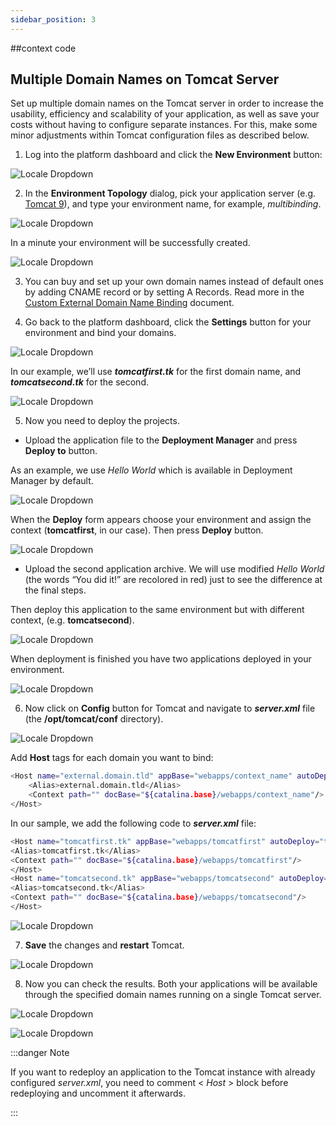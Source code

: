 ```yaml
---
sidebar_position: 3
---
```


##context code

## Multiple Domain Names on Tomcat Server

Set up multiple domain names on the Tomcat server in order to increase the usability, efficiency and scalability of your application, as well as save your costs without having to configure separate instances. For this, make some minor adjustments within Tomcat configuration files as described below.

1. Log into the platform dashboard and click the **New Environment** button:

<div style={{
    display:'flex',
    justifyContent: 'center',
    margin: '0 0 1rem 0'
}}>

![Locale Dropdown](./img/MultipleDomainForTomcat/01-paas-main-buttons.png)

</div>

2. In the **Environment Topology** dialog, pick your application server (e.g. [Tomcat 9](https://cloudmydc.com/)), and type your environment name, for example, _multibinding_.

<div style={{
    display:'flex',
    justifyContent: 'center',
    margin: '0 0 1rem 0'
}}>

![Locale Dropdown](./img/MultipleDomainForTomcat/02-topology-wizard.png)

</div>

In a minute your environment will be successfully created.

<div style={{
    display:'flex',
    justifyContent: 'center',
    margin: '0 0 1rem 0'
}}>

![Locale Dropdown](./img/MultipleDomainForTomcat/03-new-tomcat-environment.png)

</div>

3. You can buy and set up your own domain names instead of default ones by adding CNAME record or by setting A Records. Read more in the [Custom External Domain Name Binding](https://cloudmydc.com/) document.

4. Go back to the platform dashboard, click the **Settings** button for your environment and bind your domains.

<div style={{
    display:'flex',
    justifyContent: 'center',
    margin: '0 0 1rem 0'
}}>

![Locale Dropdown](./img/MultipleDomainForTomcat/04-environment-settings-button.png)

</div>

In our example, we’ll use **_tomcatfirst.tk_** for the first domain name, and **_tomcatsecond.tk_** for the second.

<div style={{
    display:'flex',
    justifyContent: 'center',
    margin: '0 0 1rem 0'
}}>

![Locale Dropdown](./img/MultipleDomainForTomcat/05-bind-custom-domain.png)

</div>

5. Now you need to deploy the projects.

- Upload the application file to the **Deployment Manager** and press **Deploy to** button.

As an example, we use _Hello World_ which is available in Deployment Manager by default.

<div style={{
    display:'flex',
    justifyContent: 'center',
    margin: '0 0 1rem 0'
}}>

![Locale Dropdown](./img/MultipleDomainForTomcat/06-application-deployment.png)

</div>

When the **Deploy** form appears choose your environment and assign the context (**tomcatfirst**, in our case). Then press **Deploy** button.

<div style={{
    display:'flex',
    justifyContent: 'center',
    margin: '0 0 1rem 0'
}}>

![Locale Dropdown](./img/MultipleDomainForTomcat/07-deploy-dialog.png)

</div>

- Upload the second application archive. We will use modified _Hello World_ (the words “You did it!” are recolored in red) just to see the difference at the final steps.

Then deploy this application to the same environment but with different context, (e.g. **tomcatsecond**).

<div style={{
    display:'flex',
    justifyContent: 'center',
    margin: '0 0 1rem 0'
}}>

![Locale Dropdown](./img/MultipleDomainForTomcat/08-deploy-second-app.png)

</div>

When deployment is finished you have two applications deployed in your environment.

<div style={{
    display:'flex',
    justifyContent: 'center',
    margin: '0 0 1rem 0'
}}>

![Locale Dropdown](./img/MultipleDomainForTomcat/09-environment-with-two-apps-deployed.png)

</div>

6. Now click on **Сonfig** button for Tomcat and navigate to **_server.xml_** file (the **/opt/tomcat/conf** directory).

<div style={{
    display:'flex',
    justifyContent: 'center',
    margin: '0 0 1rem 0'
}}>

![Locale Dropdown](./img/MultipleDomainForTomcat/10-server-xml-config-file.png)

</div>

Add **Host** tags for each domain you want to bind:

```bash
<Host name="external.domain.tld" appBase="webapps/context_name" autoDeploy="true">
    <Alias>external.domain.tld</Alias>
    <Context path="" docBase="${catalina.base}/webapps/context_name"/>
</Host>
```

In our sample, we add the following code to **_server.xml_** file:

```bash
<Host name="tomcatfirst.tk" appBase="webapps/tomcatfirst" autoDeploy="true">
<Alias>tomcatfirst.tk</Alias>
<Context path="" docBase="${catalina.base}/webapps/tomcatfirst"/>
</Host>
<Host name="tomcatsecond.tk" appBase="webapps/tomcatsecond" autoDeploy="true">
<Alias>tomcatsecond.tk</Alias>
<Context path="" docBase="${catalina.base}/webapps/tomcatsecond"/>
</Host>
```

<div style={{
    display:'flex',
    justifyContent: 'center',
    margin: '0 0 1rem 0'
}}>

![Locale Dropdown](./img/MultipleDomainForTomcat/11-adjust-tomcat-settings.png)

</div>

7. **Save** the changes and **restart** Tomcat.

<div style={{
    display:'flex',
    justifyContent: 'center',
    margin: '0 0 1rem 0'
}}>

![Locale Dropdown](./img/MultipleDomainForTomcat/12-restart-nodes-button.png)

</div>

8. Now you can check the results. Both your applications will be available through the specified domain names running on a single Tomcat server.

<div style={{
    display:'flex',
    justifyContent: 'center',
    margin: '0 0 1rem 0'
}}>

![Locale Dropdown](./img/MultipleDomainForTomcat/13-first-application-custom-domain.png)

</div>

<div style={{
    display:'flex',
    justifyContent: 'center',
    margin: '0 0 1rem 0'
}}>

![Locale Dropdown](./img/MultipleDomainForTomcat/14-second-application-custom-domain.png)

</div>

:::danger Note

If you want to redeploy an application to the Tomcat instance with already configured _server.xml_, you need to comment < _Host_ > block before redeploying and uncomment it afterwards.

:::
